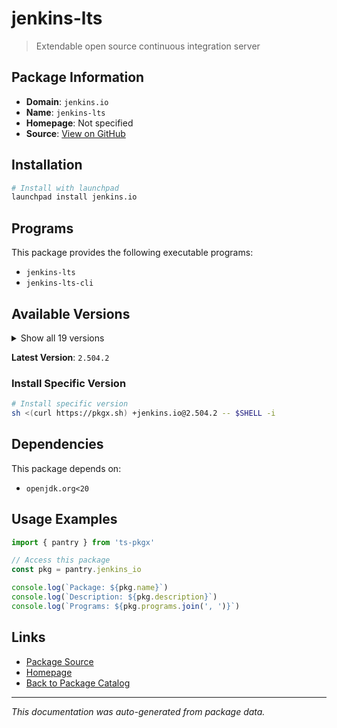 # jenkins-lts

> Extendable open source continuous integration server

## Package Information

- **Domain**: `jenkins.io`
- **Name**: `jenkins-lts`
- **Homepage**: Not specified
- **Source**: [View on GitHub](https://github.com/pkgxdev/pantry/tree/main/projects/jenkins.io/package.yml)

## Installation

```bash
# Install with launchpad
launchpad install jenkins.io
```

## Programs

This package provides the following executable programs:

- `jenkins-lts`
- `jenkins-lts-cli`

## Available Versions

<details>
<summary>Show all 19 versions</summary>

- `2.504.2`, `2.504.1`, `2.492.3`, `2.492.2`, `2.492.1`
- `2.479.3`, `2.479.2`, `2.479.1`, `2.462.3`, `2.462.2`
- `2.462.1`, `2.452.3`, `2.452.2`, `2.452.1`, `2.440.3`
- `2.440.2`, `2.440.1`, `2.426.3`, `2.426.2`

</details>

**Latest Version**: `2.504.2`

### Install Specific Version

```bash
# Install specific version
sh <(curl https://pkgx.sh) +jenkins.io@2.504.2 -- $SHELL -i
```

## Dependencies

This package depends on:

- `openjdk.org<20`

## Usage Examples

```typescript
import { pantry } from 'ts-pkgx'

// Access this package
const pkg = pantry.jenkins_io

console.log(`Package: ${pkg.name}`)
console.log(`Description: ${pkg.description}`)
console.log(`Programs: ${pkg.programs.join(', ')}`)
```

## Links

- [Package Source](https://github.com/pkgxdev/pantry/tree/main/projects/jenkins.io/package.yml)
- [Homepage](#)
- [Back to Package Catalog](../package-catalog.md)

---

*This documentation was auto-generated from package data.*

